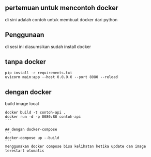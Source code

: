## pertemuan untuk mencontoh docker
di sini adalah contoh untuk membuat docker dari python
## Penggunaan
di sesi ini diasumsikan sudah install docker
## tanpa docker
```
pip install -r requirements.txt
uvicorn main:app --host 0.0.0.0 --port 8080 --reload
```
## dengan docker
build image local
````
docker build -t contoh-api .
docker run -d -p 8080:80 contoh-api
```

## dengan docker-compose
```
docker-compose up --build
```
menggunakan docker compose bisa kelihatan ketika update dan image terestart otomatis

